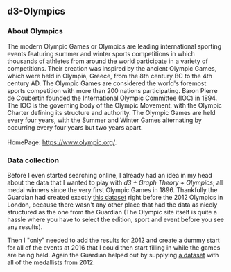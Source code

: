 ## d3-Olympics

### About Olympics
The modern Olympic Games or Olympics are leading international sporting events featuring summer and winter sports competitions in which thousands of athletes from around the world participate in a variety of competitions. Their creation was inspired by the ancient Olympic Games, which were held in Olympia, Greece, from the 8th century BC to the 4th century AD. The Olympic Games are considered the world's foremost sports competition with more than 200 nations participating. Baron Pierre de Coubertin founded the International Olympic Committee (IOC) in 1894. The IOC is the governing body of the Olympic Movement, with the Olympic Charter defining its structure and authority. The Olympic Games are held every four years, with the Summer and Winter Games alternating by occurring every four years but two years apart.<br/><br/>HomePage: https://www.olympic.org/.

### Data collection
Before I even started searching online, I already had an idea in my head about the data that I wanted to play with <i>d3 + Graph Theory + Olympics</i>; all medal winners since the very first Olympic Games in 1896. Thankfully the Guardian had created exactly [this dataset](https://www.theguardian.com/sport/datablog/2012/jun/25/olympic-medal-winner-list-data) right before the 2012 Olympics in London, because there wasn't any other place that had the data as nicely structured as the one from the Guardian (The Olympic site itself is quite a hassle where you have to select the edition, sport and event before you see any results).

Then I "only" needed to add the results for 2012 and create a dummy start for all of the events at 2016 that I could then start filling in while the games are being held. Again the Guardian helped out by supplying [a dataset](https://www.theguardian.com/sport/datablog/2012/aug/10/olympics-2012-list-medal-winners) with all of the medallists from 2012.
